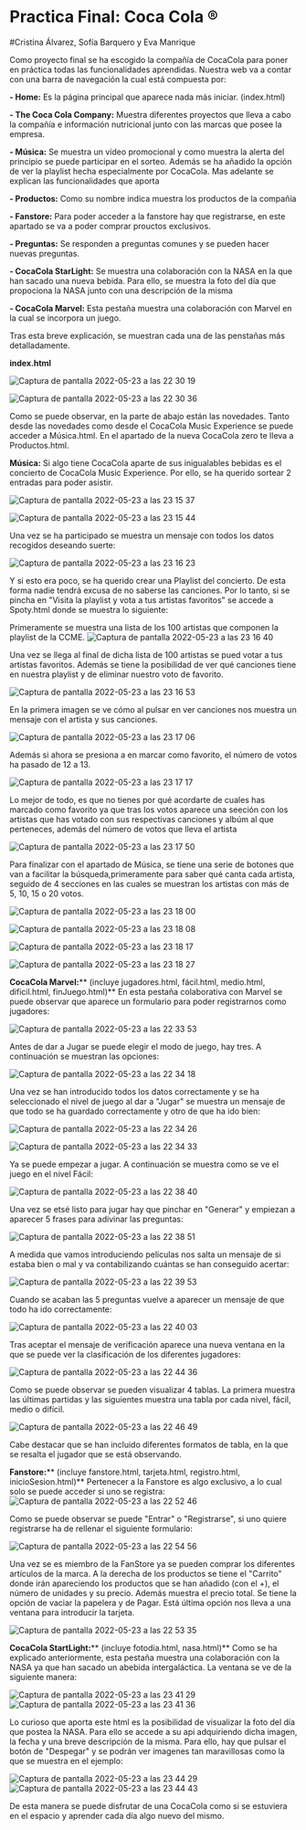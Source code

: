 # Practica Final: Coca Cola ®
#Cristina Álvarez, Sofía Barquero y Eva Manrique

Como proyecto final se ha escogido la compañía de CocaCola para poner en práctica todas las funcionalidades aprendidas. Nuestra web va a contar con una barra de navegación la cual está compuesta por: 

**- Home:** Es la página principal que aparece nada más iniciar. (index.html)

**- The Coca Cola Company:**  Muestra diferentes proyectos que lleva a cabo la compañía e información nutricional junto con las marcas que posee la empresa.

**- Música:** Se muestra un vídeo promocional y como muestra la alerta del principio se puede participar en el sorteo. Además se ha añadido la opción de ver la playlist hecha especialmente por CocaCola. Mas adelante se explican las funcionalidades que aporta

**- Productos:** Como su nombre indica muestra los productos de la compañía

**- Fanstore:**  Para poder acceder a la fanstore hay que registrarse, en este apartado se va a poder comprar prouctos exclusivos.

**- Preguntas:** Se responden a preguntas comunes y se pueden hacer nuevas preguntas.

**- CocaCola StarLight:** Se muestra una colaboración con la NASA en la que han sacado una nueva bebida. Para ello, se muestra la foto del día que propociona la NASA junto con una descripción de la misma

**- CocaCola Marvel:** Esta pestaña muestra una colaboración con Marvel en la cual se incorpora un juego.

Tras esta breve explicación, se muestran cada una de las penstañas más detalladamente. 

**index.html**

![Captura de pantalla 2022-05-23 a las 22 30 19](https://user-images.githubusercontent.com/98181428/169900946-b9242062-6184-4f2d-a485-43f7b8ccc63f.png)

![Captura de pantalla 2022-05-23 a las 22 30 36](https://user-images.githubusercontent.com/98181428/169901195-60b92a90-b791-4846-acc2-5986028066fa.png)

Como se puede observar, en la parte de abajo están las novedades. Tanto desde las novedades como desde el CocaCola Music Experience se puede acceder a Música.html. En el apartado de la nueva CocaCola zero te lleva a Productos.html.

**Música:**
Si algo tiene CocaCola aparte de sus inigualables bebidas es el concierto de CocaCola Music Experience. Por ello, se ha querido sortear 2 entradas para poder asistir.

![Captura de pantalla 2022-05-23 a las 23 15 37](https://user-images.githubusercontent.com/98181428/169907906-ec85d890-b641-4501-95e6-2fa986467ef7.png)

![Captura de pantalla 2022-05-23 a las 23 15 44](https://user-images.githubusercontent.com/98181428/169907919-2634cf61-6457-4575-af79-0beebbfd4fec.png)

Una vez se ha participado se muestra un mensaje con todos los datos recogidos deseando suerte:

![Captura de pantalla 2022-05-23 a las 23 16 23](https://user-images.githubusercontent.com/98181428/169907990-7e0d126c-5ec0-4fc0-b771-f67adae52eb0.png)

Y si esto era poco, se ha querido crear una Playlist del concierto. De esta forma nadie tendrá excusa de no saberse las canciones. Por lo tanto, si se pincha en "Visita la playlist y vota a tus artistas favoritos" se accede a Spoty.html donde se muestra lo siguiente:

Primeramente se muestra una lista de los 100 artistas que componen la playlist de la CCME.
![Captura de pantalla 2022-05-23 a las 23 16 40](https://user-images.githubusercontent.com/98181428/169908288-9290e10b-2f93-482e-a1c8-9b951983c3aa.png)


Una vez se llega al final de dicha lista de 100 artistas se pued votar a tus artistas favoritos. Además se tiene la posibilidad de ver qué canciones tiene en nuestra playlist y de eliminar nuestro voto de favorito. 

![Captura de pantalla 2022-05-23 a las 23 16 53](https://user-images.githubusercontent.com/98181428/169909352-988583c2-864c-4b0c-9d6a-b83deaccd2fc.png)

En la primera imagen se ve cómo al pulsar en ver canciones nos muestra un mensaje con el artista y sus canciones.

![Captura de pantalla 2022-05-23 a las 23 17 06](https://user-images.githubusercontent.com/98181428/169908586-2e1bdc54-3f0d-43b9-a0dc-d8b54b315dd9.png)

Además si ahora se presiona a en marcar como favorito, el número de votos ha pasado de 12 a 13.

![Captura de pantalla 2022-05-23 a las 23 17 17](https://user-images.githubusercontent.com/98181428/169908715-5931fafa-e3ff-4170-b396-64787942f3a5.png)

Lo mejor de todo, es que no tienes por qué acordarte de cuales has marcado como favorito ya que tras los votos aparece una seeción con los artistas que has votado con sus respectivas canciones y albúm al que perteneces, además del número de votos que lleva el artista

![Captura de pantalla 2022-05-23 a las 23 17 50](https://user-images.githubusercontent.com/98181428/169908877-6b666baa-c7b0-4356-89b7-49357039ecb3.png)

Para finalizar con el apartado de Música, se tiene una serie de botones que van a facilitar la búsqueda,primeramente para saber qué canta cada artista, seguido de 4 secciones en las cuales se muestran los artistas con más de 5, 10, 15 o 20 votos.

![Captura de pantalla 2022-05-23 a las 23 18 00](https://user-images.githubusercontent.com/98181428/169909150-ea74fa3a-0fed-4e2f-ad9b-7d8b22bf4ec2.png)

![Captura de pantalla 2022-05-23 a las 23 18 08](https://user-images.githubusercontent.com/98181428/169909173-621b997d-e05b-45a5-9a5a-a55aa1ed8021.png)

![Captura de pantalla 2022-05-23 a las 23 18 17](https://user-images.githubusercontent.com/98181428/169909186-725d2cb8-d303-47d0-b95b-ffab2bcefff2.png)

![Captura de pantalla 2022-05-23 a las 23 18 27](https://user-images.githubusercontent.com/98181428/169909196-b7b153b8-6758-485a-8beb-436f32a3a967.png)


**CocaCola Marvel:**** (incluye jugadores.html, fácil.html, medio.html, dificil.html, finJuego.html)**
En esta pestaña colaborativa con Marvel se puede observar que aparece un formulario para poder registrarnos como jugadores:

![Captura de pantalla 2022-05-23 a las 22 33 53](https://user-images.githubusercontent.com/98181428/169901675-3dfccef6-1bc4-4e99-bf6b-a7f81857f273.png)

Antes de dar a Jugar se puede elegir el modo de juego, hay tres. A continuación se muestran las opciones:

![Captura de pantalla 2022-05-23 a las 22 34 18](https://user-images.githubusercontent.com/98181428/169901789-f1d14072-c60e-4034-b7c2-4fc0c2b15406.png)

Una vez se han introducido todos los datos correctamente y se ha seleccionado el nivel de juego al dar a "Jugar" se muestra un mensaje de que todo se ha guardado correctamente y otro de que ha ido bien:

![Captura de pantalla 2022-05-23 a las 22 34 26](https://user-images.githubusercontent.com/98181428/169902001-a1edd166-4511-42f4-b5af-b586362647e8.png)

![Captura de pantalla 2022-05-23 a las 22 34 33](https://user-images.githubusercontent.com/98181428/169902017-0ee5f749-b986-4d60-8000-7967204086c5.png)

Ya se puede empezar a jugar. A continuación se muestra como se ve el juego en el nivel Fácil:

![Captura de pantalla 2022-05-23 a las 22 38 40](https://user-images.githubusercontent.com/98181428/169902484-05302b82-d920-45d9-b607-79dfc8e7a0d4.png)

Una vez se etsé listo para jugar hay que pinchar en "Generar" y empiezan a aparecer 5 frases para adivinar las preguntas:

![Captura de pantalla 2022-05-23 a las 22 38 51](https://user-images.githubusercontent.com/98181428/169902602-be389c3b-38af-4c20-a929-8d3bcb17032f.png)

A medida que vamos introduciendo películas nos salta  un mensaje de si estaba bien o mal y va contabilizando cuántas se han conseguido acertar:

![Captura de pantalla 2022-05-23 a las 22 39 53](https://user-images.githubusercontent.com/98181428/169902700-2adc1b68-4abc-4e2d-9a39-922ba9fc026a.png)

Cuando se acaban las 5 preguntas vuelve a aparecer un mensaje de que todo ha ido correctamente:

![Captura de pantalla 2022-05-23 a las 22 40 03](https://user-images.githubusercontent.com/98181428/169902743-d9d90816-33a9-4dbb-9ab9-ba20b2f5c15a.png)

Tras aceptar el mensaje de verificación aparece una nueva ventana en la que se puede ver la clasificación de los diferentes jugadores:

![Captura de pantalla 2022-05-23 a las 22 44 36](https://user-images.githubusercontent.com/98181428/169903036-30a76bfc-3db0-4b21-9239-2906fa86d840.png)
 
Como se puede observar se pueden visualizar 4 tablas. La primera muestra las últimas partidas y las siguientes muestra una tabla por cada nivel, fácil, medio o difícil. 

![Captura de pantalla 2022-05-23 a las 22 46 49](https://user-images.githubusercontent.com/98181428/169903406-72dc7253-3220-47a0-bc71-5f4854349bf9.png)
 
Cabe destacar que se han incluido diferentes formatos de tabla, en la que se resalta el jugador que se está observando.

**Fanstore:**** (incluye fanstore.html, tarjeta.html, registro.html, inicioSesion.html)**
Pertenecer a la Fanstore es algo exclusivo, a lo cual solo se puede acceder si uno se registra:
![Captura de pantalla 2022-05-23 a las 22 52 46](https://user-images.githubusercontent.com/98181428/169904487-8555fe58-92b3-4e59-9eb6-c57519d3896b.png)

Como se puede observar se puede "Entrar" o "Registrarse", si uno quiere registrarse ha de rellenar el siguiente formulario:

![Captura de pantalla 2022-05-23 a las 22 54 56](https://user-images.githubusercontent.com/98181428/169904702-7d7017c3-afa7-44eb-aa6a-72e4548c7b8f.png)
 
Una vez se es miembro de la FanStore ya se pueden comprar los diferentes artículos de la marca. A la derecha de los productos se tiene el "Carrito" donde irán apareciendo los productos que se han añadido (con el +), el número de unidades y su precio. Además muestra el precio total. Se tiene la opción de vaciar la papelera y de Pagar. Está última opción nos lleva a una ventana para introducir la tarjeta.

![Captura de pantalla 2022-05-23 a las 22 53 35](https://user-images.githubusercontent.com/98181428/169905320-d6f9feff-d6aa-4766-8c1b-5c16acb650bc.png)

**CocaCola StartLight:**** (incluye fotodia.html, nasa.html)**
Como se ha explicado anteriormente, esta pestaña muestra una colaboración con la NASA ya que han sacado un abebida intergaláctica. La ventana se ve de la siguiente manera:

![Captura de pantalla 2022-05-23 a las 23 41 29](https://user-images.githubusercontent.com/98181428/169910381-29500973-b7b5-441e-bd01-61e3813df7cf.png)
![Captura de pantalla 2022-05-23 a las 23 41 36](https://user-images.githubusercontent.com/98181428/169910424-85611d3f-bc90-43f9-8507-349b6f2379fb.png)

Lo curioso que aporta este html es la posibilidad de visualizar la foto del día que postea la NASA. Para ello se accede a su api adquiriendo dicha imagen, la fecha y una breve descripción de la misma. Para ello, hay que pulsar el botón de "Despegar" y se podrán ver imagenes tan maravillosas como la que se muestra en el ejemplo:

![Captura de pantalla 2022-05-23 a las 23 44 29](https://user-images.githubusercontent.com/98181428/169910729-6b61da37-5809-477e-9878-332db0bf2edb.png)
![Captura de pantalla 2022-05-23 a las 23 44 43](https://user-images.githubusercontent.com/98181428/169910768-f14b1f1e-1a66-4226-a1a9-e73d944051da.png)

De esta manera se puede disfrutar de una CocaCola como si se estuviera en el espacio y aprender cada día algo nuevo del mismo.





